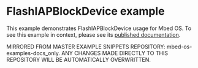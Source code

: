 # FlashIAPBlockDevice example

This example demonstrates FlashIAPBlockDevice usage for Mbed OS. To see this example in context, please see its [published documentation](https://os.mbed.com/docs/mbed-os/latest/apis/flashiapblockdevice.htm).

MIRRORED FROM MASTER EXAMPLE SNIPPETS REPOSITORY: mbed-os-examples-docs_only.
ANY CHANGES MADE DIRECTLY TO THIS REPOSITORY WILL BE AUTOMATICALLY OVERWRITTEN.
